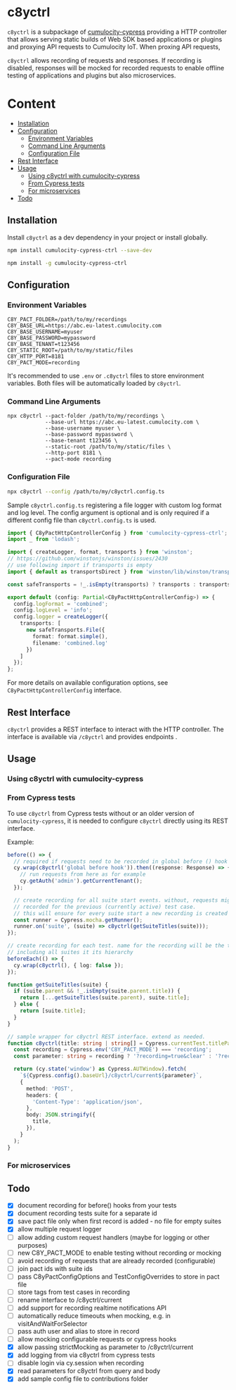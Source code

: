 # c8yctrl

`c8yctrl` is a subpackage of [cumulocity-cypress](https://github.com/SoftwareAG/cumulocity-cypress) providing a HTTP controller that allows serving static builds of Web SDK based applications or plugins and proxying API requests to Cumulocity IoT. When proxing API requests, 

`c8yctrl` allows recording of requests and responses. If recording is disabled, responses will be mocked for recorded requests to enable offline testing of applications and plugins but also microservices.

# Content
<!-- set markdown.extension.toc.levels 2..6 - level 1 is ignored in auto generated toc -->
- [Installation](#installation)
- [Configuration](#configuration)
  - [Environment Variables](#environment-variables)
  - [Command Line Arguments](#command-line-arguments)
  - [Configuration File](#configuration-file)
- [Rest Interface](#rest-interface)
- [Usage](#usage)
  - [Using c8yctrl with cumulocity-cypress](#using-c8yctrl-with-cumulocity-cypress)
  - [From Cypress tests](#from-cypress-tests)
  - [For microservices](#for-microservices)
- [Todo](#todo)

## Installation

Install `c8yctrl` as a dev dependency in your project or install globally.

```bash
npm install cumulocity-cypress-ctrl --save-dev

npm install -g cumulocity-cypress-ctrl
```

## Configuration

### Environment Variables

```
C8Y_PACT_FOLDER=/path/to/my/recordings
C8Y_BASE_URL=https://abc.eu-latest.cumulocity.com
C8Y_BASE_USERNAME=myuser
C8Y_BASE_PASSWORD=mypassword
C8Y_BASE_TENANT=t123456
C8Y_STATIC_ROOT=/path/to/my/static/files
C8Y_HTTP_PORT=8181
C8Y_PACT_MODE=recording
```

It's recommended to use `.env` or `.c8yctrl` files to store environment variables. Both files will be automatically loaded by `c8yctrl`.

### Command Line Arguments

```shell
npx c8yctrl --pact-folder /path/to/my/recordings \ 
            --base-url https://abc.eu-latest.cumulocity.com \
            --base-username myuser \
            --base-password mypassword \
            --base-tenant t123456 \
            --static-root /path/to/my/static/files \
            --http-port 8181 \
            --pact-mode recording
```

### Configuration File

```bash
npx c8yctrl --config /path/to/my/c8yctrl.config.ts
```

Sample `c8yctrl.config.ts` registering a file logger with custom log format and log level. The config argument is optional and is only required if a different config file than `c8yctrl.config.ts` is used. 

```typescript
import { C8yPactHttpControllerConfig } from 'cumulocity-cypress-ctrl';
import _ from 'lodash';

import { createLogger, format, transports } from 'winston';
// https://github.com/winstonjs/winston/issues/2430
// use following import if transports is empty
import { default as transportsDirect } from 'winston/lib/winston/transports/';

const safeTransports = !_.isEmpty(transports) ? transports : transportsDirect;

export default (config: Partial<C8yPactHttpControllerConfig>) => {
  config.logFormat = 'combined';
  config.logLevel = 'info';
  config.logger = createLogger({
    transports: [
      new safeTransports.File({
        format: format.simple(),
        filename: 'combined.log'
      })
    ]
  });
};
```

For more details on available configuration options, see `C8yPactHttpControllerConfig` interface.

## Rest Interface

`c8yctrl` provides a REST interface to interact with the HTTP controller. The interface is available via `/c8yctrl` and provides endpoints .

## Usage


### Using c8yctrl with cumulocity-cypress

### From Cypress tests

To use `c8yctrl` from Cypress tests without or an older version of  `cumulocity-cypress`, it is needed to configure `c8yctrl` directly using its REST interface. 

Example:

```typescript
before(() => {
  // required if requests need to be recorded in global before () hook
  cy.wrap(c8yctrl('global before hook')).then((response: Response) => {
    // run requests from here as for example
    cy.getAuth('admin').getCurrentTenant();
  });

  // create recording for all suite start events. without, requests might be
  // recorded for the previous (currently active) test case.
  // this will ensure for every suite start a new recording is created
  const runner = Cypress.mocha.getRunner();
  runner.on('suite', (suite) => c8yctrl(getSuiteTitles(suite)));
});

// create recording for each test. name for the recording will be the test title
// including all suites it its hierarchy
beforeEach(() => {
  cy.wrap(c8yctrl(), { log: false });
});

function getSuiteTitles(suite) {
  if (suite.parent && !_.isEmpty(suite.parent.title)) {
    return [...getSuiteTitles(suite.parent), suite.title];
  } else {
    return [suite.title];
  }
}

// sample wrapper for c8yctrl REST interface. extend as needed.
function c8yctrl(title: string | string[] = Cypress.currentTest.titlePath) {
  const recording = Cypress.env('C8Y_PACT_MODE') === 'recording';
  const parameter: string = recording ? '?recording=true&clear' : '?recording=false';

  return (cy.state('window') as Cypress.AUTWindow).fetch(
    `${Cypress.config().baseUrl}/c8yctrl/current${parameter}`,
    {
      method: 'POST',
      headers: {
        'Content-Type': 'application/json',
      },
      body: JSON.stringify({
        title,
      }),
    }
  );
}
```

### For microservices

## Todo

- [X] document recording for before() hooks from your tests
- [X] document recording tests suite for a separate id
- [X] save pact file only when first record is added - no file for empty suites
- [X] allow multiple request logger
- [ ] allow adding custom request handlers (maybe for logging or other purposes)
- [ ] new C8Y_PACT_MODE to enable testing without recording or mocking
- [ ] avoid recording of requests that are already recorded (configurable)
- [ ] join pact ids with suite ids
- [ ] pass C8yPactConfigOptions and TestConfigOverrides to store in pact file
- [ ] store tags from test cases in recording
- [ ] rename interface to /c8yctrl/current
- [ ] add support for recording realtime notifications API
- [ ] automatically reduce timeouts when mocking, e.g. in visitAndWaitForSelector
- [ ] pass auth user and alias to store in record
- [ ] allow mocking configurable requests or cypress hooks
- [X] allow passing strictMocking as parameter to /c8yctrl/current
- [X] add logging from via c8yctrl from cypress tests 
- [ ] disable login via cy.session when recording
- [X] read parameters for c8yctrl from query and body
- [X] add sample config file to contributions folder